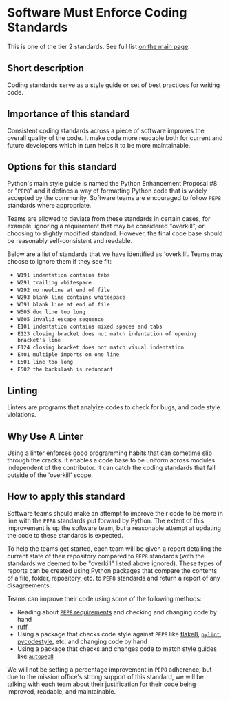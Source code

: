 # Software Must Enforce Coding Standards

This is one of the tier 2 standards. See full list [on the main page](../README.md).

## Short description

Coding standards serve as a style guide or set of best practices for writing code.

## Importance of this standard

Consistent coding standards across a piece of software improves the overall quality of the code. It make code more readable both for current and future developers which in turn helps it to be more maintainable.

## Options for this standard

Python's main style guide is named the Python Enhancement Proposal #8 or "`PEP8`" and it defines a way of formatting Python code that is widely accepted by the community. Software teams are encouraged to follow `PEP8` standards where appropriate.

Teams are allowed to deviate from these standards in certain cases, for example, ignoring a requirement that may be considered "overkill", or choosing to slightly modified standard. However, the final code base should be reasonably self-consistent and readable.

Below are a list of standards that we have identified as 'overkill'.  Teams may choose to ignore them if they see fit:
- `W191 indentation contains tabs`
- `W291 trailing whitespace`
- `W292 no newline at end of file`
- `W293 blank line contains whitespace`
- `W391 blank line at end of file`
- `W505 doc line too long`
- `W605 invalid escape sequence`
- `E101 indentation contains mixed spaces and tabs`
- `E123 closing bracket does not match indentation of opening bracket's line`
- `E124 closing bracket does not match visual indentation`
- `E401 multiple imports on one line`
- `E501 line too long`
- `E502 the backslash is redundant`

## Linting

Linters are programs that analyize codes to check for bugs, and code style violations.

## Why Use A Linter

Using a linter enforces good programming habits that can sometime slip through the cracks. It enables a code base to be uniform across modules independent of the contributor. It can catch the coding standards that fall outside of the 'overkill' scope.

## How to apply this standard

Software teams should make an attempt to improve their code to be more in line with the `PEP8` standards put forward by Python. The extent of this improvement is up the software team, but a reasonable attempt at updating the code to these standards is expected.

To help the teams get started, each team will be given a report detailing the current state of their repository compared to `PEP8` standards (with the standards we deemed to be "overkill" listed above ignored). These types of reports can be created using Python packages that compare the contents of a file, folder, repository, etc. to `PEP8` standards and return a report of any disagreements.

Teams can improve their code using some of the following methods:

- Reading about [`PEP8` requirements](https://www.python.org/dev/peps/pep-0008/) and checking and changing code by hand
- [ruff](https://pypi.org/project/ruff/)
- Using a package that checks code style against `PEP8` like [flake8](https://flake8.pycqa.org/en/latest/), [`pylint`](https://www.pylint.org/), [pycodestyle](https://pep8.readthedocs.io/en/latest/intro.html), etc. and changing code by hand
- Using a package that checks and changes code to match style guides like [`autopep8`](https://pep8.readthedocs.io/en/latest/intro.html)

We will not be setting a percentage improvement in `PEP8` adherence, but due to the mission office's strong support of this standard, we will be talking with each team about their justification for their code being improved, readable, and maintainable.
